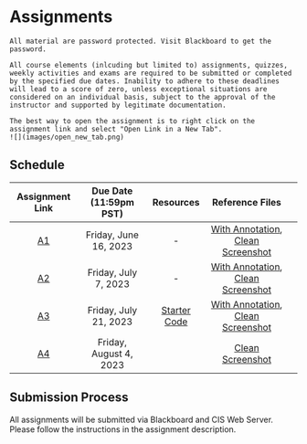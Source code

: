 # Assignments

```{warning}
All material are password protected. Visit Blackboard to get the password.
```

```{tip}
All course elements (inlcuding but limited to) assignments, quizzes, weekly activities and exams are required to be submitted or completed by the specified due dates. Inability to adhere to these deadlines will lead to a score of zero, unless exceptional situations are considered on an individual basis, subject to the approval of the instructor and supported by legitimate documentation.
```

```{tip}
The best way to open the assignment is to right click on the assignment link and select "Open Link in a New Tab". 
![](images/open_new_tab.png)
```

## Schedule


| **Assignment Link** | **Due Date (11:59pm PST)** | **Resources** | **Reference Files** |   |
|:-------------------:|:--------------------------:|:-------------:|:-------------------:|:-:|
| [A1](https://jstrieb.github.io/link-lock/#eyJ2IjoiMC4wLjEiLCJlIjoidHlBQjlvS1g4clZ6ZGV5VlpMbldaeEhzZExsd0EybTNWWmIwbjN3STlvUmhqcXJQejVaalRWeDBNU3l6emZRdmo3djJmMCtNd2VaU3c4bGNwak41WE4rZ2QzSlNpQVEvVjc4T2llMkNXcFl1c25ILzZSNnBScXhJT0lnYmRtUmYyVndYUGlzMlRVWG1ldGRGYmVuYXcydE9FcFpnRFdmQnRkY0V4YXZMSzdycEpYZDVuMGJmNTJrZDU3aWw2OFU9IiwicyI6InRLMXFSbVNpblRkZXk3UHptdndyanc9PSIsImkiOiJKYmxSZHNJbzdTdFFoYnliIn0=) | Friday, June 16, 2023 | - |[With Annotation](https://github.com/Parsa-Rajabi/cis-145/blob/main/assignments/A1_Annotated.pdf), [Clean Screenshot](https://github.com/Parsa-Rajabi/cis-145/blob/main/assignments/A1_Clean.pdf)
|        [A2](https://jstrieb.github.io/link-lock/#eyJ2IjoiMC4wLjEiLCJlIjoiMTduWEJ1aWhYSllXZEliM2NrU205b1RxbXVFL2VVcC9vMVZWK0l5ZEVnUEx1QkJ1U3VGR3lMR2NOdkJqQWozRDgyVHZEa2ZtZjVYZ3BUaU5LeUdtcGY2QnRxUUJHYTdrcVoyRWtPUVpwT2QxRGM0U0F1SERSTWZXVE8wRXdMYnRGMk1hazdJakFXTHVFVnFIaElZYzNWMVBkeEFYSmI4K21ubmJmazhYdnZvNkI2bzlSTFNrbWh3M3U2Z3VPL1U9IiwicyI6Im5pMllOMTNzMGd2VXV5Q2h3YnlEdUE9PSIsImkiOiIvdndhUndvbmNpQ0hQNUNkIn0=)       | Friday, July 7, 2023 | - |[With Annotation](https://github.com/Parsa-Rajabi/cis-145/blob/main/assignments/A2_Annotated.png), [Clean Screenshot](https://github.com/Parsa-Rajabi/cis-145/blob/main/assignments/A2_Clean.png)
|        [A3](https://jstrieb.github.io/link-lock/#eyJ2IjoiMC4wLjEiLCJlIjoiUTJ6U2pJcUs3Z2o0b0d3WmpYaXI2Z05Yc0FTMmgyaThqMHhKSHoxWWZab0h6TDE0aHQrU3I0R0ZPOWZsVFY4cHdKV3FVVVRucVVuZWg3LzJIRDJteEEyYldEOHliaHVLL0hxVXo5YWNSa0MxcnJYTVQ2SjRMa2sxbjlFVEVpcjRVeTRpZVBiZ3g2MWxBcWNsTi8zQ29pVWhnaEwxQmtxR2lVWGRMTWlOTVorbjNGUlcyMHVtbnZUVExjQWFHZ1k9IiwicyI6ImxlWWFhZzdIdXBWVlF3WTc2MW9DNWc9PSIsImkiOiJ5bmVLbEk0VzdzR2FiOFVDIn0=)       |                            Friday, July 21, 2023 | [Starter Code](https://github.com/Parsa-Rajabi/cis-145/blob/main/assignments/A3_starter.zip) |[With Annotation](https://github.com/Parsa-Rajabi/cis-145/blob/main/assignments/A3_Annotated.png), [Clean Screenshot](https://github.com/Parsa-Rajabi/cis-145/blob/main/assignments/A3_Clean.png)
|        [A4](https://jstrieb.github.io/link-lock/#eyJ2IjoiMC4wLjEiLCJlIjoiTlBSekRSTXI2Tk5JSllDSHRzRFFmNm10REY3cStUNjVRVkorWVgxTnJHYVZiZkUzbjJSYXFQaDVTeEF4UGJKZWZqNDVUZG5WUVBaZHY4dlFpR2RSWkdIU2hNTnB4YVBJU2J1NmhRaXJJUzF3cUFxS2hHR083andjTWlDWmtLV1JzTjdFc2xXU2o4TncveHc5cjBadTcvdGlTYnNDOXQyS3hDaW9xNm5qNno3cmsraTJtYzhremVoaXBNUDcyUk09IiwicyI6IkMxVm9iZGluYUNNaDQ5YkdZZkRPd1E9PSIsImkiOiI0cmpUT1B1WW1aTUhXa1Z0In0=)       |       Friday, August 4, 2023                     |               |         [Clean Screenshot](https://github.com/Parsa-Rajabi/cis-145/blob/main/assignments/A4_Clean.png)            |   |

<!-- | **Assignment Link** | **Due Date (11:59pm PST)** | **Resources** | **Reference Files** |   |
|:-------------------:|:--------------------------:|:-------------:|:-------------------:|:-:|
|        [A1]()       |                            |       -       |                     |   |
|        [A2]()       |                            |               |                     |   |
|        [A3]()       |                            |               |                     |   |
|        [A4]()       |                            |               |                     |   | -->

<!-- | Assignment Link | Due Date (11:59pm PST) | Resources | Reference Files | 
|:---------------:|:----------------------:|:---------------:|:---------------:|
| [A1](https://jstrieb.github.io/link-lock/#eyJ2IjoiMC4wLjEiLCJlIjoiRzBYWllkNFhQWVRscU84d0tnYnVSeDZ5S2NOc1huTlAvRTl3RUJxRGw4cE92S3lpY0oyMHpDNzRhbjlVeGN3Z04xUnowV3pQWWZCTVYrS2pBZlRWQnVCbVBjV0hqK1ZZOENOTnREV1pqb3M1dEcwQTNCdGp5cUNpWldTZXlldjFDUnFMMUJHcUFFQURTZlQrZDd5cWNKT3ZFTjAxNEh1VitRa29FYUxPcmNIWnBNT1dEZ0ZkWHMvQlhjQTA5S0E9IiwiaSI6Ikh6RWpRc3M3WEhwc1VtZSsifQ==) | February 3, 2023 | - |[With Annotation](https://github.com/Parsa-Rajabi/cis-145/blob/main/assignments/A1_Annotated.pdf), [Clean Screenshot](https://github.com/Parsa-Rajabi/cis-145/blob/main/assignments/A1_Clean.pdf)
| [A2](https://jstrieb.github.io/link-lock/#eyJ2IjoiMC4wLjEiLCJlIjoiMmxpWkV3bzJEQzMrWkF6Q2xRVVZJbjMvRkpSZ2taaWNlT2ErNm03TlZveVZtZUtMejNycVg1ckJMaFJGRE1oMVkzZWYwUVo3Umd1aytwdjM3Zm5XWDU3RXVWbkQrQ1FZTFNKSE5XWnQ2WWhmWWpVd09QK0ltSmJpcXZ1ZGtZV01QdW5BY1JUanBkRGhld2p6bGR6U1FHRjBkWU40UGRhMXNZZlo5ckdJbzV6ZHI0dWYzbEl0MVNITzF3OG9FVkU9IiwicyI6IjJqOVhzZzdHTkJUUGVrcDlBTTZLZGc9PSIsImkiOiJ3U2JYRVBhNXVta1BoT3Q1In0=) | February 10, 2023 | [Download Images](https://github.com/Parsa-Rajabi/cis-145/tree/main/assignments/A2_images), [How to Download Images](https://scribehow.com/shared/How_to_download_assignment_images__E6GhkJEVT8yAHQddzrRFqg) | [With Annotation](https://github.com/Parsa-Rajabi/cis-145/blob/main/assignments/A2_Annotated.png), [Clean Screenshot](https://github.com/Parsa-Rajabi/cis-145/blob/main/assignments/A2_Clean.png)
| [A3](https://jstrieb.github.io/link-lock/#eyJ2IjoiMC4wLjEiLCJlIjoidThlY2MxaHpVdnVoTkttTnUxWHV1dGZVOE1meVVRMWdRaTlsSUUweFVXMWhEY2J0N013clJCQk4zTWdmeU5TTFpzbkFiZklMM01FUW9teSt2ZllGQXRFSkVnbHRvUWU4WTNIM2ZjRjVtc0dKYnhWWWhZUzFEY05FQTRTb0VNVURqRTZlbGNtZXNndXJ4ZHZsNUJ0R1NBUWMxSlBZTFlnb0psOU96NGlCNk4yb2NoaTZxL3F2SW1CbnZrcUJSMlk9IiwicyI6IkI1cVVwclFyOS9qMXZUbW5nR25SaWc9PSIsImkiOiIyazd5TTF5cjNIcWVFdnFwIn0=) | March 18, 2023 | [Download Starter Code](https://github.com/Parsa-Rajabi/cis-145/blob/main/assignments/A3_starter.zip)| [With Annotation](https://github.com/Parsa-Rajabi/cis-145/blob/main/assignments/A3_Annotated.png), [Clean Screenshot](https://github.com/Parsa-Rajabi/cis-145/blob/main/assignments/A3_Clean.png)
| [A4](https://jstrieb.github.io/link-lock/#eyJ2IjoiMC4wLjEiLCJlIjoiVFUydm1MWFJaUmZnOExhYWNnZ2R4azRTOHFzQmFiR2lEanJwV1NPYlBqQjFJb2d4ZmVyenJ2QlBnSytGR2hESGlwNVpUUGJkbjN1ODJrS0h0THpTbFE5MmFKZ250bGhkREF5QWhweENzQnFMYk8xVnFZcnQvaU4xeHFqYlI1aTA4ZEg0L3NmcFBBUFgzMVl1UGdJZGE3MFhHWThDSHFCaTBmL3Z0clJUNFpZdkxPYnJPSEQ5aE9MYUpjTFhyVzA9IiwicyI6IkF2cTE5WUFPZFhGd3RmcmdQSy80cFE9PSIsImkiOiJ5VUVsWFpDWUJEQkppcTlOIn0=) | April 9, 2023 | -->

## Submission Process

All assignments will be submitted via Blackboard and CIS Web Server. Please follow the instructions in the assignment description.
